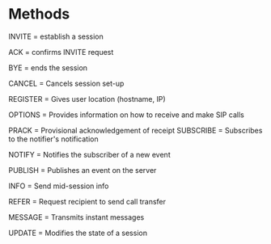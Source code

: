 # Methods

INVITE = establish a session

ACK = confirms INVITE request

BYE = ends the session

CANCEL = Cancels session set-up

REGISTER = Gives user location (hostname, IP)

OPTIONS = Provides information on how to receive and make SIP calls

PRACK = Provisional acknowledgement of receipt
SUBSCRIBE = Subscribes to the notifier's notification

NOTIFY = Notifies the subscriber of a new event

PUBLISH = Publishes an event on the server

INFO = Send mid-session info

REFER = Request recipient to send call transfer

MESSAGE = Transmits instant messages

UPDATE = Modifies the state of a session
